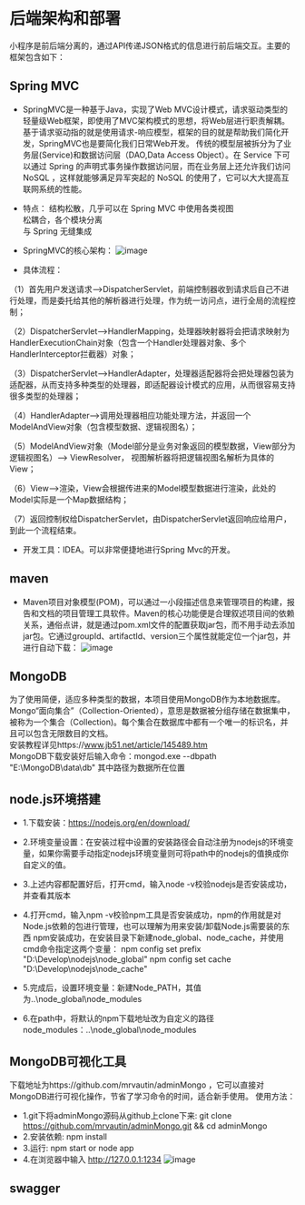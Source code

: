 # 后端架构和部署
小程序是前后端分离的，通过API传递JSON格式的信息进行前后端交互。主要的框架包含如下：
## Spring MVC
* SpringMVC是一种基于Java，实现了Web MVC设计模式，请求驱动类型的轻量级Web框架，即使用了MVC架构模式的思想，将Web层进行职责解耦。
基于请求驱动指的就是使用请求-响应模型，框架的目的就是帮助我们简化开发，SpringMVC也是要简化我们日常Web开发。
传统的模型层被拆分为了业务层(Service)和数据访问层（DAO,Data Access Object）。在 Service 下可以通过 Spring 
的声明式事务操作数据访问层，而在业务层上还允许我们访问 NoSQL ，这样就能够满足异军突起的 NoSQL 的使用了，它可以大大提高互联网系统的性能。<br>

* 特点：
结构松散，几乎可以在 Spring MVC 中使用各类视图 <br>
松耦合，各个模块分离   <br>
与 Spring 无缝集成 <br>
* SpringMVC的核心架构： 
![image](https://github.com/resisterdkdk/Mini-Program-for-used-books/blob/master/Workload/Lijiayong_18214753/images/local2.png?raw=true)
* 具体流程：

（1）首先用户发送请求——>DispatcherServlet，前端控制器收到请求后自己不进行处理，而是委托给其他的解析器进行处理，作为统一访问点，进行全局的流程控制；

（2）DispatcherServlet——>HandlerMapping，处理器映射器将会把请求映射为HandlerExecutionChain对象（包含一个Handler处理器对象、多个HandlerInterceptor拦截器）对象；

（3）DispatcherServlet——>HandlerAdapter，处理器适配器将会把处理器包装为适配器，从而支持多种类型的处理器，即适配器设计模式的应用，从而很容易支持很多类型的处理器；

（4）HandlerAdapter——>调用处理器相应功能处理方法，并返回一个ModelAndView对象（包含模型数据、逻辑视图名）；

（5）ModelAndView对象（Model部分是业务对象返回的模型数据，View部分为逻辑视图名）——> ViewResolver， 视图解析器将把逻辑视图名解析为具体的View；

（6）View——>渲染，View会根据传进来的Model模型数据进行渲染，此处的Model实际是一个Map数据结构；

（7）返回控制权给DispatcherServlet，由DispatcherServlet返回响应给用户，到此一个流程结束。
* 开发工具：IDEA。可以非常便捷地进行Spring Mvc的开发。
## maven
* Maven项目对象模型(POM)，可以通过一小段描述信息来管理项目的构建，报告和文档的项目管理工具软件。Maven的核心功能便是合理叙述项目间的依赖关系，通俗点讲，就是通过pom.xml文件的配置获取jar包，而不用手动去添加jar包。它通过groupId、artifactId、version三个属性就能定位一个jar包，并进行自动下载：
![image](https://github.com/resisterdkdk/Mini-Program-for-used-books/blob/master/Workload/Lijiayong_18214753/images/local1.png?raw=true)

## MongoDB
  为了使用简便，适应多种类型的数据，本项目使用MongoDB作为本地数据库。Mongo“面向集合”（Collection-Oriented），意思是数据被分组存储在数据集中，被称为一个集合（Collection)。每个集合在数据库中都有一个唯一的标识名，并且可以包含无限数目的文档。<br>
  安装教程详见https://www.jb51.net/article/145489.htm  <br>
  MongoDB下载安装好后输入命令：mongod.exe --dbpath "E:\MongoDB\data\db" 其中路径为数据所在位置
  
## node.js环境搭建
  * 1.下载安装：https://nodejs.org/en/download/
  * 2.环境变量设置：在安装过程中设置的安装路径会自动注册为nodejs的环境变量，如果你需要手动指定nodejs环境变量则可将path中的nodejs的值换成你自定义的值。
  * 3.上述内容都配置好后，打开cmd，输入node -v校验nodejs是否安装成功，并查看其版本
  * 4.打开cmd，输入npm -v校验npm工具是否安装成功，npm的作用就是对Node.js依赖的包进行管理，也可以理解为用来安装/卸载Node.js需要装的东西
npm安装成功，在安装目录下新建node_global、node_cache，并使用cmd命令指定这两个变量：
     npm config set prefix "D:\Develop\nodejs\node_global"
     npm config set cache "D:\Develop\nodejs\node_cache"

* 5.完成后，设置环境变量：新建Node_PATH，其值为..\node_global\node_modules

* 6.在path中，将默认的npm下载地址改为自定义的路径node_modules：..\node_global\node_modules

## MongoDB可视化工具 
  下载地址为https://github.com/mrvautin/adminMongo ，它可以直接对MongoDB进行可视化操作，节省了学习命令的时间，适合新手使用。
    使用方法：
* 1.git下将adminMongo源码从github上clone下来: git clone https://github.com/mrvautin/adminMongo.git && cd adminMongo
* 2.安装依赖: npm install
* 3.运行: npm start or node app
* 4.在浏览器中输入 http://127.0.0.1:1234 
  ![image](https://github.com/resisterdkdk/Mini-Program-for-used-books/blob/master/Workload/Lijiayong_18214753/images/mgview.png?raw=true)

## swagger
